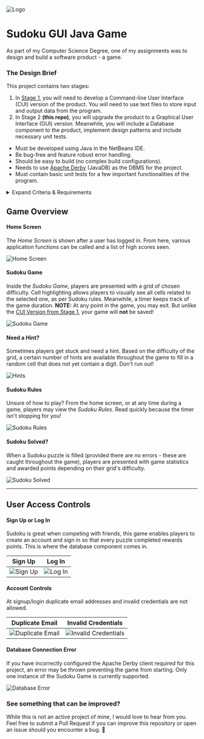![Logo](/screenshots/signup.png)

# Sudoku GUI Java Game
As part of my Computer Science Degree, one of my assignments was to design and build a software product - a game. 

### The Design Brief
This project contains two stages:
1. In [Stage 1](https://github.com/olafwrieden/sudoku-cui/ "Stage 1 Code"), you will need to develop a Command-line User Interface (CUI) version of the
product. You will need to use text files to store input and output data from the program.
2. In Stage 2 **(this repo)**, you will upgrade the product to a Graphical User Interface (GUI) version. Meanwhile, you will include a Database component to the product, implement design patterns and include necessary unit tests.

* Must be developed using Java in the NetBeans IDE.
* Be bug-free and feature robust error handling.
* Should be easy to build (no complex build configurations).
* Needs to use 
[Apache Derby](https://db.apache.org/derby/ "Apache Derby") (JavaDB) as the DBMS for the project.
* Must contain basic unit tests for a few important functionalities of the program.

<details>
  <summary>Expand Criteria & Requirements</summary>
  <p>
    
  Completed | Requirement
:------------ | :-------------|
:heavy_check_mark: | User Interface (GUI)<ul><li>Clear and well-designed graphical user interface</li><li>The interface is easy for users to interact with</li></ul>
:heavy_check_mark: |  Database<ul><li>The program contains a database element</li><li>Can achieve database interactions and operations in the program</li></ul>
:heavy_check_mark: |  Software functionality and usability<ul><li>The program is easy to compile and run without any manual configurations (e.g. set up input/output files, import .jar files, etc.)</li><li>The program can be easily interacted with without any errors</li><li>The complexity of the functionality</li></ul>
:heavy_check_mark: |  Software design & implementation<ul><li>The program can be compiled successfully</li><li>Highly readable code</li><li>Meaningful and appropriate comments</li><li>Executes without runtime errors</li><li>Robust error handling</li><li>Clear class structure</li><li>Implementation of design patterns</li><li>Good coding and Object Orientation style</li><li>No obvious code smells</li></ul>
:heavy_check_mark: |  Unit Testing<ul><li>Correct Tests</li><li>Tests cover important functionality well</li><li>Well-named tests</li></ul>

  </p>
</details>

## Game Overview

#### Home Screen
The *Home Screen* is shown after a user has logged in. From here, various application functions can be called and a list of high scores seen.

![Home Screen](/screenshots/sudoku-home.png)

#### Sudoku Game
Inside the *Sudoku Game*, players are presented with a grid of chosen difficulty. Cell highlighting allows players to visually see all cells related to the selected one, as per Sudoku rules. Meanwhile, a timer keeps track of the game duration.
**NOTE:** At any point in the game, you may exit. But unlike the [CUI Version from Stage 1](https://github.com/olafwrieden/sudoku-cui/ "Stage 1 Code"), your game will **not** be saved!

![Sudoku Game](/screenshots/sudoku-game.png)

#### Need a Hint?
Sometimes players get stuck and need a hint. Based on the difficulty of the grid, a certain number of hints are available throughout the game to fill in a random cell that does not yet contain a digit. Don't run out!

![Hints](/screenshots/hints-used.png)

#### Sudoku Rules
Unsure of how to play? From the home screen, or at any time during a game, players may view the *Sudoku Rules*. Read quickly because the timer isn't stopping for you!

![Sudoku Rules](/screenshots/sudoku-rules.png)

#### Sudoku Solved?
When a Sudoku puzzle is filled (provided there are no errors - these are caught throughout the game), players are presented with game statistics and awarded points depending on their grid's difficulty.

![Sudoku Solved](/screenshots/sudoku-solved.png)

<hr>

## User Access Controls

#### Sign Up or Log In
Sudoku is great when competing with friends, this game enables players to create an account and sign in so that every puzzle completed rewards points. This is where the database component comes in.

Sign Up | Log In
:-------------------------:|:-------------------------:
![Sign Up](/screenshots/signup.png)  |  ![Log In](/screenshots/login.png)

#### Account Controls
At signup/login duplicate email addresses and invalid credentials are not allowed.

Duplicate Email | Invalid Credentials
:-------------------------:|:-------------------------:
![Duplicate Email](/screenshots/duplicate-email.png)  |  ![Invalid Credentials](/screenshots/invalid-credentials.png)

#### Database Connection Error
If you have incorrectly configured the Apache Derby client required for this project, an error may be thrown preventing the game from starting. Only one instance of the Sudoku Game is currently supported.

![Database Error](/screenshots/db-error.png)

### See something that can be improved?
While this is not an active project of mine, I would love to hear from you. Feel free to submit a Pull Request if you can improve this repository or open an issue should you encounter a bug. 🐞


